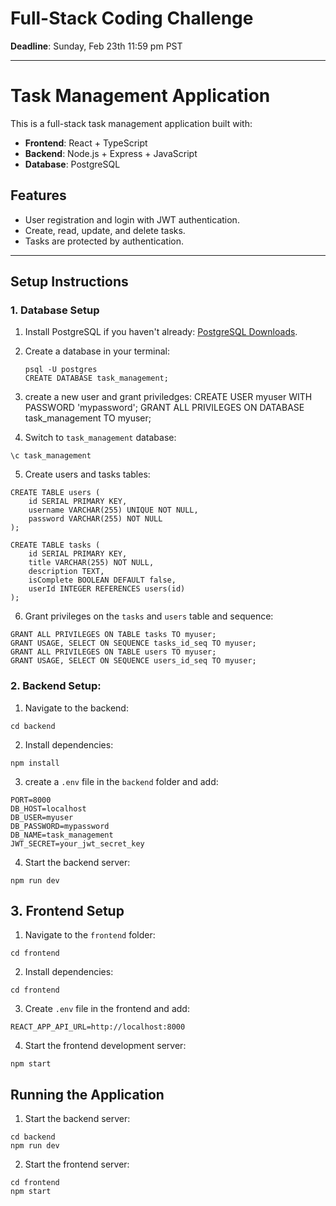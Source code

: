 # Full-Stack Coding Challenge

**Deadline**: Sunday, Feb 23th 11:59 pm PST

---

# Task Management Application

This is a full-stack task management application built with:
- **Frontend**: React + TypeScript
- **Backend**: Node.js + Express + JavaScript
- **Database**: PostgreSQL

## Features
- User registration and login with JWT authentication.
- Create, read, update, and delete tasks.
- Tasks are protected by authentication.

---

## Setup Instructions

### 1. Database Setup
1. Install PostgreSQL if you haven't already: [PostgreSQL Downloads](https://www.postgresql.org/download/).
2. Create a database in your terminal:
   ```
   psql -U postgres
   CREATE DATABASE task_management;
   ```
3. create a new user and grant priviledges:
CREATE USER myuser WITH PASSWORD 'mypassword';
GRANT ALL PRIVILEGES ON DATABASE task_management TO myuser;

4. Switch to `task_management` database:
```
\c task_management
```

5. Create users and tasks tables:
```
CREATE TABLE users (
    id SERIAL PRIMARY KEY,
    username VARCHAR(255) UNIQUE NOT NULL,
    password VARCHAR(255) NOT NULL
);

CREATE TABLE tasks (
    id SERIAL PRIMARY KEY,
    title VARCHAR(255) NOT NULL,
    description TEXT,
    isComplete BOOLEAN DEFAULT false,
    userId INTEGER REFERENCES users(id)
);
```

6. Grant privileges on the `tasks` and `users` table and sequence:
```
GRANT ALL PRIVILEGES ON TABLE tasks TO myuser;
GRANT USAGE, SELECT ON SEQUENCE tasks_id_seq TO myuser;
GRANT ALL PRIVILEGES ON TABLE users TO myuser;
GRANT USAGE, SELECT ON SEQUENCE users_id_seq TO myuser;
```

### 2. Backend Setup:
1. Navigate to the backend:
```
cd backend
```
2. Install dependencies:
```
npm install
```
3.  create a `.env` file in the `backend` folder and add:
```
PORT=8000
DB_HOST=localhost
DB_USER=myuser
DB_PASSWORD=mypassword
DB_NAME=task_management
JWT_SECRET=your_jwt_secret_key
```
4. Start the backend server:
```
npm run dev
```

## 3. Frontend Setup

1. Navigate to the `frontend` folder:
```
cd frontend
```
2. Install dependencies:
```
cd frontend
```
3. Create `.env` file in the frontend and add:
```
REACT_APP_API_URL=http://localhost:8000
```
4. Start the frontend development server:
```
npm start
```

## Running the Application
1. Start the backend server:
```
cd backend
npm run dev
```
2. Start the frontend server:
```
cd frontend
npm start
```